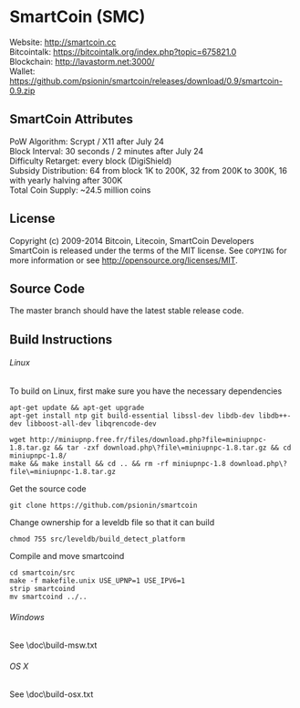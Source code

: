SmartCoin (SMC)
==============
Website: http://smartcoin.cc  
Bitcointalk: https://bitcointalk.org/index.php?topic=675821.0  
Blockchain: http://lavastorm.net:3000/  
Wallet: https://github.com/psionin/smartcoin/releases/download/0.9/smartcoin-0.9.zip


SmartCoin Attributes
--------------------
PoW Algorithm: Scrypt / X11 after July 24  
Block Interval: 30 seconds / 2 minutes after July 24  
Difficulty Retarget: every block (DigiShield)  
Subsidy Distribution: 64 from block 1K to 200K, 32 from 200K to 300K, 16 with yearly halving after 300K  
Total Coin Supply: ~24.5 million coins


License
-------
Copyright (c) 2009-2014 Bitcoin, Litecoin, SmartCoin Developers  
SmartCoin is released under the terms of the MIT license. See `COPYING` for more information or see http://opensource.org/licenses/MIT.


Source Code
-----------
The master branch should have the latest stable release code.


Build Instructions
------------------
###### Linux  
To build on Linux, first make sure you have the necessary dependencies
```
apt-get update && apt-get upgrade
apt-get install ntp git build-essential libssl-dev libdb-dev libdb++-dev libboost-all-dev libqrencode-dev

wget http://miniupnp.free.fr/files/download.php?file=miniupnpc-1.8.tar.gz && tar -zxf download.php\?file\=miniupnpc-1.8.tar.gz && cd miniupnpc-1.8/
make && make install && cd .. && rm -rf miniupnpc-1.8 download.php\?file\=miniupnpc-1.8.tar.gz
```
Get the source code
```
git clone https://github.com/psionin/smartcoin
```
Change ownership for a leveldb file so that it can build
```
chmod 755 src/leveldb/build_detect_platform  
```
Compile and move smartcoind
```
cd smartcoin/src
make -f makefile.unix USE_UPNP=1 USE_IPV6=1
strip smartcoind
mv smartcoind ../..
```


###### Windows  
See \doc\build-msw.txt

###### OS X  
See \doc\build-osx.txt

